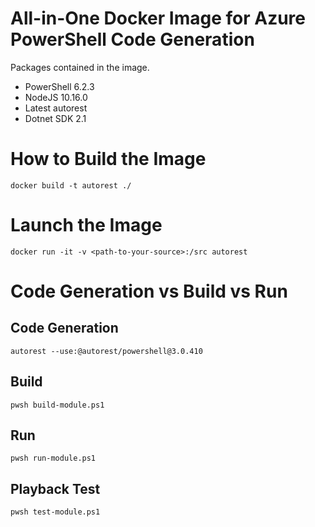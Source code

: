 # All-in-One Docker Image for Azure PowerShell Code Generation
Packages contained in the image.
* PowerShell 6.2.3
* NodeJS 10.16.0
* Latest autorest
* Dotnet SDK 2.1

# How to Build the Image
`docker build -t autorest ./`

# Launch the Image
`docker run -it -v <path-to-your-source>:/src autorest`

# Code Generation vs Build vs Run
## Code Generation
`autorest --use:@autorest/powershell@3.0.410`
## Build
`pwsh build-module.ps1`
## Run
`pwsh run-module.ps1`
## Playback Test
`pwsh test-module.ps1`
